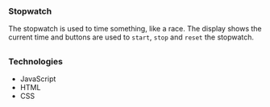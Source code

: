 ### Stopwatch

The stopwatch is used to time something, like a race. The display shows the current time and buttons are used to <code>start</code>, <code>stop</code> and <code>reset</code> the stopwatch.

##

### Technologies
- JavaScript
- HTML
- CSS

##